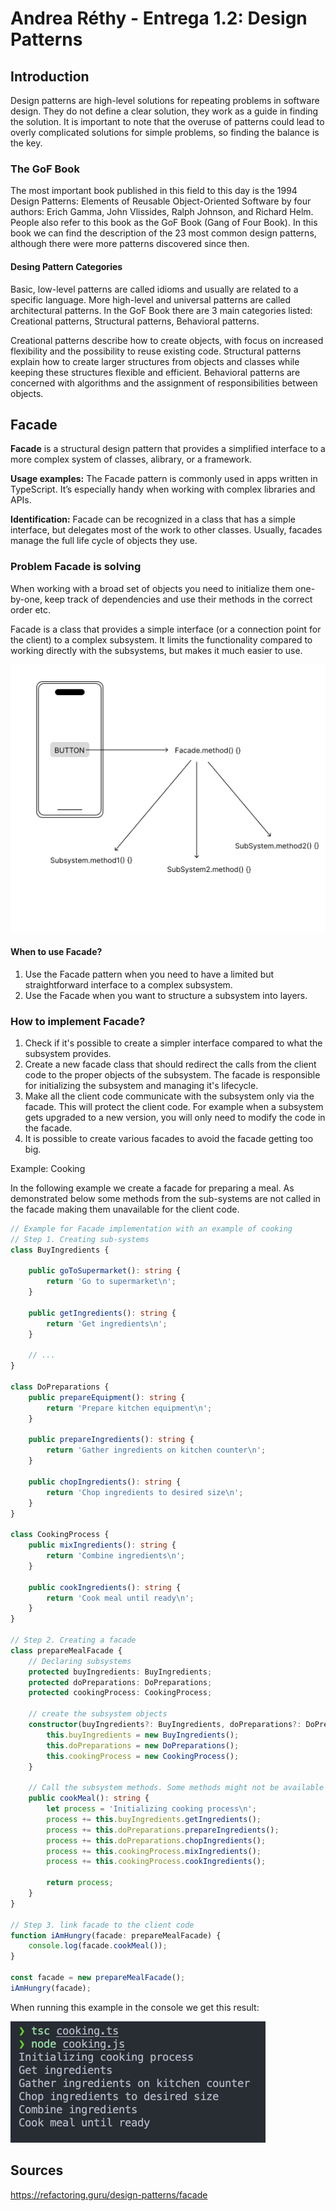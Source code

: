 # Andrea Réthy - Entrega 1.2: Design Patterns

## Introduction

Design patterns are high-level solutions for repeating problems in software design. They do not define a clear solution, they work as a guide in finding the solution. It is important to note that the overuse of patterns could lead to overly complicated solutions for simple problems, so finding the balance is the key.

### The GoF Book

The most important book published in this field to this day is the 1994 Design Patterns: Elements of Reusable Object-Oriented Software by four authors: Erich Gamma, John Vlissides, Ralph Johnson, and Richard Helm. People also refer to this book as the GoF Book (Gang of Four Book). In this book we can find the description of the 23 most common design patterns, although there were more patterns discovered since then.

#### Desing Pattern Categories

Basic, low-level patterns are called idioms and usually are related to a specific language. More high-level and universal patterns are called architectural patterns. In the GoF Book there are 3 main categories listed: Creational patterns, Structural patterns, Behavioral patterns.

Creational patterns describe how to create objects, with focus on increased flexibility and the possibility to reuse existing code. Structural patterns explain how to create larger structures from objects and classes while keeping these structures flexible and efficient. Behavioral patterns are concerned with algorithms and the assignment of responsibilities between objects.

## Facade

**Facade** is a structural design pattern that provides a simplified interface to a more complex system of classes, alibrary, or a framework.

**Usage examples:** The Facade pattern is commonly used in apps written in TypeScript. It’s especially handy when working with complex libraries and APIs.

**Identification:** Facade can be recognized in a class that has a simple interface, but delegates most of the work to other classes. Usually, facades manage the full life cycle of objects they use.

### Problem Facade is solving

When working with a broad set of objects you need to initialize them one-by-one, keep track of dependencies and use their methods in the correct order etc.

Facade is a class that provides a simple interface (or a connection point for the client) to a complex subsystem. It limits the functionality compared to working directly with the subsystems, but makes it much easier to use.

![1717497158287](image/README/1717497158287.png)

#### When to use Facade?

1. Use the Facade pattern when you need to have a limited but straightforward interface to a complex subsystem.
2. Use the Facade when you want to structure a subsystem into layers.

### How to implement Facade?

1. Check if it's possible to create a simpler interface compared to what the subsystem provides.
2. Create a new facade class that should redirect the calls from the client code to the proper objects of the subsystem. The facade is responsible for initializing the subsystem and managing it's lifecycle.
3. Make all the client code communicate with the subsystem only via the facade. This will protect the client code. For example when a subsystem gets upgraded to a new version, you will only need to modify the code in the facade.
4. It is possible to create various facades to avoid the facade getting too big.

Example: Cooking

In the following example we create a facade for preparing a meal. As demonstrated below some methods from the sub-systems are not called in the facade making them unavailable for the client code.

```typescript
// Example for Facade implementation with an example of cooking
// Step 1. Creating sub-systems
class BuyIngredients {

    public goToSupermarket(): string {
        return 'Go to supermarket\n';
    }

    public getIngredients(): string {
        return 'Get ingredients\n';
    }

    // ...
}

class DoPreparations {
    public prepareEquipment(): string {
        return 'Prepare kitchen equipment\n';
    }

    public prepareIngredients(): string {
        return 'Gather ingredients on kitchen counter\n';
    }

    public chopIngredients(): string {
        return 'Chop ingredients to desired size\n';
    }
}

class CookingProcess {
    public mixIngredients(): string {
        return 'Combine ingredients\n';
    }

    public cookIngredients(): string {
        return 'Cook meal until ready\n';
    }
}

// Step 2. Creating a facade
class prepareMealFacade {
    // Declaring subsystems
    protected buyIngredients: BuyIngredients;
    protected doPreparations: DoPreparations; 
    protected cookingProcess: CookingProcess;

    // create the subsystem objects
    constructor(buyIngredients?: BuyIngredients, doPreparations?: DoPreparations, cookingProcess?: CookingProcess) {
        this.buyIngredients = new BuyIngredients();
        this.doPreparations = new DoPreparations();
        this.cookingProcess = new CookingProcess();
    }

    // Call the subsystem methods. Some methods might not be available on the facade
    public cookMeal(): string {
        let process = 'Initializing cooking process\n';
        process += this.buyIngredients.getIngredients();
        process += this.doPreparations.prepareIngredients();
        process += this.doPreparations.chopIngredients();
        process += this.cookingProcess.mixIngredients();
        process += this.cookingProcess.cookIngredients();

        return process;
    }
}

// Step 3. link facade to the client code
function iAmHungry(facade: prepareMealFacade) {
    console.log(facade.cookMeal());
}

const facade = new prepareMealFacade();
iAmHungry(facade);
```

When running this example in the console we get this result:

![1717494232412](image/README/1717494232412.png)

## Sources

https://refactoring.guru/design-patterns/facade
